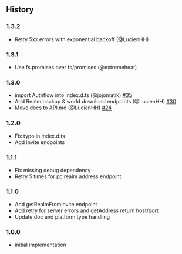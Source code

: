 ## History

### 1.3.2
* Retry 5xx errors with exponential backoff (@LucienHH)

### 1.3.1
* Use fs.promises over fs/promises (@extremeheat)

### 1.3.0
* import Authflow into index.d.ts (@jojomatik) [#35](https://github.com/PrismarineJS/prismarine-realms/pull/35)
* Add Realm backup & world download endpoints (@LucienHH) [#30](https://github.com/PrismarineJS/prismarine-realms/pull/30)
* Move docs to API.md (@LucienHH) [#24](https://github.com/PrismarineJS/prismarine-realms/pull/24)

### 1.2.0
* Fix typo in index.d.ts
* Add invite endpoints

### 1.1.1
* Fix missing debug dependency
* Retry 5 times for pc realm address endpoint

### 1.1.0

* Add getRealmFromInvite endpoint
* Add retry for server errors and getAddress return host/port
* Update doc and platform type handling

### 1.0.0

* initial implementation
